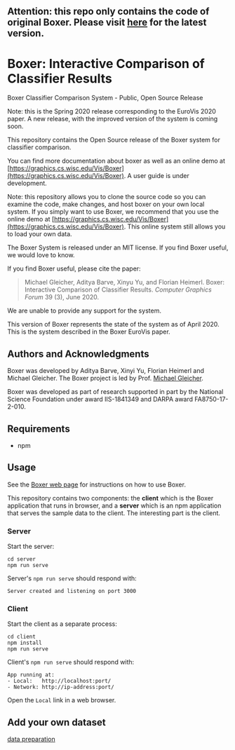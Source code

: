 ## Attention: this repo only contains the code of original Boxer. Please visit [here](https://github.com/uwgraphics/BoxerRelease/) for the latest version. 

# Boxer: Interactive Comparison of Classifier Results
Boxer Classifier Comparison System - Public, Open Source Release

Note: this is the Spring 2020 release corresponding to the EuroVis 2020 paper. A new release, with the improved version of the system is coming soon.

This repository contains the Open Source release of the Boxer system for classifier comparison.

You can find more documentation about boxer as well as an online demo at
[https://graphics.cs.wisc.edu/Vis/Boxer](https://graphics.cs.wisc.edu/Vis/Boxer). A user guide is under development.

Note: this repository allows you to clone the source code so you can examine the code, make changes, and host boxer on your own local system. If you simply want to use Boxer, we recommend that you use the online demo at [https://graphics.cs.wisc.edu/Vis/Boxer](https://graphics.cs.wisc.edu/Vis/Boxer). This online system still allows you to load your own data.

The Boxer System is released under an MIT license. If you find Boxer useful, we would love to know.

If you find Boxer useful, please cite the paper:

> Michael Gleicher, Aditya Barve, Xinyu Yu, and Florian Heimerl. Boxer: Interactive Comparison of Classifier Results. *Computer Graphics Forum* 39 (3), June 2020.

We are unable to provide any support for the system. 

This version of Boxer represents the state of the system as of April 2020. This is the system described in the Boxer EuroVis paper. 

## Authors and Acknowledgments

Boxer was developed by Aditya Barve, Xinyi Yu, Florian Heimerl and Michael Gleicher. The Boxer project is led by Prof. [Michael Gleicher](http://pages.cs.wisc.edu/~gleicher/).

Boxer was developed as part of research supported in part by the National Science Foundation under award IIS-1841349 and DARPA award FA8750-17-2-010.

## Requirements
* npm

## Usage

See the [Boxer web page](https://graphics.cs.wisc.edu/Vis/Boxer) for instructions on how to use Boxer.

This repository contains two components: the **client** which is the Boxer application that runs in browser, and a **server** which is an npm application that serves the sample data to the client. The interesting part is the client.

### Server

Start the server:
```shell
cd server
npm run serve
```
Server's `npm run serve` should respond with:

    Server created and listening on port 3000

### Client

Start the client as a separate process:
```shell
cd client
npm install
npm run serve
```
Client's `npm run serve` should respond with:

    App running at:
    - Local:   http://localhost:port/
    - Network: http://ip-address:port/

Open the `Local` link in a web browser.

## Add your own dataset
[data preparation](<https://graphics.cs.wisc.edu/Vis/Boxer/docs/data_preparation/>)



